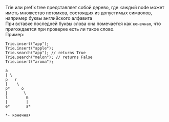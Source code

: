 Trie или prefix tree представляет собой дерево, где каждый node может иметь множество потомков, состоящих из допустимых символов, например буквы английского алфавита  
При вставке последней буквы слова она помечается как `конечная`, что пригождается при проверке есть ли такое слово.  
Пример:  
```
Trie.insert("app");
Trie.insert("apple");
Trie.search("app"); // returns True
Trie.search("melon"); // returns False
Trie.insert("aroma");
```
    a
    | \
    p   r
    |    \
    p*     o
    |       \
    l        m
    |        |
    e*       a*
`*- конечная`
